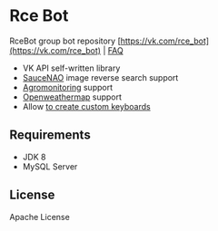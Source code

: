 # Rce Bot
RceBot group bot repository [https://vk.com/rce_bot](https://vk.com/rce_bot) | [FAQ](https://vk.com/@rce_bot-introduce)

- VK API self-written library
- [SauceNAO](https://saucenao.com/) image reverse search support
- [Agromonitoring](https://agromonitoring.com/) support
- [Openweathermap](https://openweathermap.org/) support
- Allow [to create custom keyboards](https://vk.com/@rce_bot-introduce?anchor=klaviatura)
## Requirements
- JDK 8
- MySQL Server
## License

Apache License